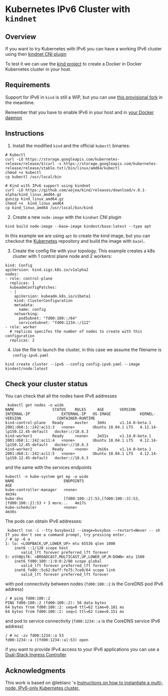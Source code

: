 # Kubernetes IPv6 Cluster with `kindnet`

## Overview

If you want to try Kubernetes with IPv6 you can have a working IPv6 cluster using
 then [kindnet CNI plugin](https://sigs.k8s.io/kindnet)

To test it we can use the [kind project](https://github.com/kubernetes-sigs/kind)
to create a Docker in Docker Kubernetes cluster in your host.

## Requirements

Support for IPv6 in `kind` is still a WIP, but you can use [this provisional fork](https://github.com/aojea/kind/releases/tag/v.0.1-alpha) in the meantime.

Remember that you have to enable IPv6 in your host and in [your Docker daemon](https://docs.docker.com/config/daemon/ipv6/)

## Instructions

1. Install the modified `kind` and the official `kubectl` binaries:

```
# Kubectl
curl -LO https://storage.googleapis.com/kubernetes-release/release/$(curl -s https://storage.googleapis.com/kubernetes-release/release/stable.txt)/bin/linux/amd64/kubectl
chmod +x kubectl
cp kubectl /usr/local/bin

# Kind with IPv6 support using kindnet
curl -LO https://github.com/aojea/kind/releases/download/v.0.1-alpha/kind_linux_amd64.gz
gunzip kind_linux_amd64.gz
chmod +x  kind_linux_amd64
cp kind_linux_amd64 /usr/local/bin/kind
```

2. Create a new `node-image` with the `kindnet` CNI plugin

`kind build node-image --base-image kindest/base:latest --type apt`

In this example we are using `apt` to create the kind image, but you can checkout
the [Kubernetes](https://github.com/kubernetes/kubernetes) repository and build 
the image  with `bazel`.

3. Create the config file with your topology. This example creates a k8s cluster with
 1 control plane node and 2 workers:  


```
kind: Config
apiVersion: kind.sigs.k8s.io/v1alpha2
nodes:
- role: control-plane
  replicas: 1
  kubeadmConfigPatches:
  - |
    apiVersion: kubeadm.k8s.io/v1beta1
    kind: ClusterConfiguration
    metadata:
      name: config
    networking:
      podSubnet: "fd00:100::/64"
      serviceSubnet: "fd00:1234::/112"
- role: worker
  # replicas specifes the number of nodes to create with this configuration
  replicas: 2
```

4. Use the file to launch the cluster, in this case we assume the filename is 
`config-ipv6.yaml`

`kind create cluster --ipv6 --config config-ipv6.yaml --image kindest/node:latest`

## Check your cluster status

You can check that all the nodes have IPv6 addresses

```
 kubectl get nodes -o wide
NAME                 STATUS    ROLES     AGE       VERSION          INTERNAL-IP              EXTERNAL-IP   OS-IMAGE             KERNEL-VERSION                CONTAINER-RUNTIME
kind-control-plane   Ready     master    3m9s      v1.14.0-beta.1   2001:db8:1::242:ac11:3   <none>        Ubuntu 18.04.1 LTS   4.12.14-lp150.12.45-default   docker://18.6.3
kind-worker1         Ready     <none>    2m31s     v1.14.0-beta.1   2001:db8:1::242:ac11:4   <none>        Ubuntu 18.04.1 LTS   4.12.14-lp150.12.45-default   docker://18.6.3
kind-worker2         Ready     <none>    2m16s     v1.14.0-beta.1   2001:db8:1::242:ac11:5   <none>        Ubuntu 18.04.1 LTS   4.12.14-lp150.12.45-default   docker://18.6.3
```

and the same with the services endpoints

```
kubectl -n kube-system get ep -o wide
NAME                      ENDPOINTS                                                        AGE
kube-controller-manager   <none>                                                           4m34s
kube-dns                  [fd00:100::2]:53,[fd00:100::3]:53,[fd00:100::2]:53 + 3 more...   4m17s
kube-scheduler            <none>                                                           4m36s
```

The pods can obtain IPv6 addresses:

```
 kubectl run -i --tty busybox12 --image=busybox --restart=Never -- sh
If you don't see a command prompt, try pressing enter.
/ # ip -6 a
1: lo: <LOOPBACK,UP,LOWER_UP> mtu 65536 qlen 1000
    inet6 ::1/128 scope host
       valid_lft forever preferred_lft forever
5: eth0@if6: <BROADCAST,MULTICAST,UP,LOWER_UP,M-DOWN> mtu 1500
    inet6 fd00:100::1:0:0:2/80 scope global
       valid_lft forever preferred_lft forever
    inet6 fe80::5c62:8aff:fe75:7ce0/64 scope link
       valid_lft forever preferred_lft forever
```

with pod connectivity between nodes (`fd00:100::2` is the CoreDNS pod IPv6 address)


```
/ # ping fd00:100::2
PING fd00:100::2 (fd00:100::2): 56 data bytes
64 bytes from fd00:100::2: seq=0 ttl=62 time=0.181 ms
64 bytes from fd00:100::2: seq=1 ttl=62 time=0.151 ms
```

and pod to service connectivity (`fd00:1234::a` is the CoreDNS service IPv6 address)

```
/ # nc -zv fd00:1234::a 53
fd00:1234::a ([fd00:1234::a]:53) open
```

if you want to provide IPv4 access to your IPv6 applications you can use a
[Dual-Stack Ingress Controller](https://github.com/leblancd/kube-v6/tree/master/dual-stack-ingress)

## Acknowledgments

This work is based on @leblanc 's [Instructions on how to instantiate a multi-node, IPv6-only Kubernetes cluster.](https://github.com/leblancd/kube-v6)

